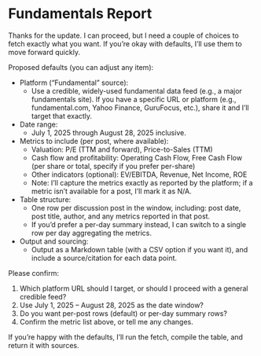# Fundamentals Report

Thanks for the update. I can proceed, but I need a couple of choices to fetch exactly what you want. If you’re okay with defaults, I’ll use them to move forward quickly.

Proposed defaults (you can adjust any item):
- Platform (“Fundamental” source):
  - Use a credible, widely-used fundamental data feed (e.g., a major fundamentals site). If you have a specific URL or platform (e.g., fundamental.com, Yahoo Finance, GuruFocus, etc.), share it and I’ll target that exactly.
- Date range:
  - July 1, 2025 through August 28, 2025 inclusive.
- Metrics to include (per post, where available):
  - Valuation: P/E (TTM and forward), Price-to-Sales (TTM)
  - Cash flow and profitability: Operating Cash Flow, Free Cash Flow (per share or total, specify if you prefer per-share)
  - Other indicators (optional): EV/EBITDA, Revenue, Net Income, ROE
  - Note: I’ll capture the metrics exactly as reported by the platform; if a metric isn’t available for a post, I’ll mark it as N/A.
- Table structure:
  - One row per discussion post in the window, including: post date, post title, author, and any metrics reported in that post.
  - If you’d prefer a per-day summary instead, I can switch to a single row per day aggregating the metrics.
- Output and sourcing:
  - Output as a Markdown table (with a CSV option if you want it), and include a source/citation for each data point.

Please confirm:
1) Which platform URL should I target, or should I proceed with a general credible feed?
2) Use July 1, 2025 – August 28, 2025 as the date window?
3) Do you want per-post rows (default) or per-day summary rows?
4) Confirm the metric list above, or tell me any changes.

If you’re happy with the defaults, I’ll run the fetch, compile the table, and return it with sources.
